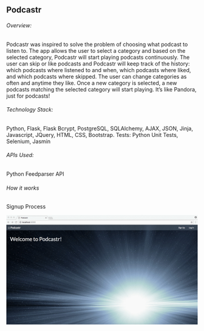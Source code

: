 <h2>Podcastr</h2>


<h6>Overview:</h6>

Podcastr was inspired to solve the problem of choosing what podcast to listen to. The app allows the user to select a category and based on the selected category, Podcastr will start playing podcasts continuously. The user can skip or like podcasts and Podcastr will keep track of the history: which podcasts where listened to and when, which podcasts where liked, and which podcasts where skipped. The user can change categories as often and anytime they like. Once a new category is selected, a new podcasts matching the selected category will start playing. It’s like Pandora, just for podcasts!


<h6>Technology Stack:</h6>

Python, Flask, Flask Bcrypt, PostgreSQL, SQLAlchemy, AJAX, JSON, Jinja, Javascript, JQuery, HTML, CSS, Bootstrap. Tests: Python Unit Tests, Selenium, Jasmin


<h6>APIs Used:</h6>

Python Feedparser API


<h6>How it works</h6>

Signup Process

![Podcastr Signup](/static/imgs/readme_imgs/signup.gif)

<br><br>
